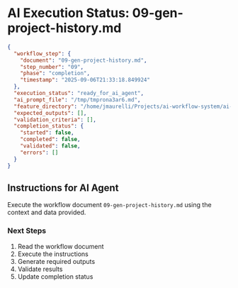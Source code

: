 # AI Execution Status: 09-gen-project-history.md

```json
{
  "workflow_step": {
    "document": "09-gen-project-history.md",
    "step_number": "09",
    "phase": "completion",
    "timestamp": "2025-09-06T21:33:18.849924"
  },
  "execution_status": "ready_for_ai_agent",
  "ai_prompt_file": "/tmp/tmprona3ar6.md",
  "feature_directory": "/home/jmaurelli/Projects/ai-workflow-system/ai-workflow/features/2025-09-06-standalone-20250906-213316",
  "expected_outputs": [],
  "validation_criteria": [],
  "completion_status": {
    "started": false,
    "completed": false,
    "validated": false,
    "errors": []
  }
}
```

## Instructions for AI Agent

Execute the workflow document `09-gen-project-history.md` using the context and data provided.

### Next Steps
1. Read the workflow document
2. Execute the instructions
3. Generate required outputs
4. Validate results
5. Update completion status
